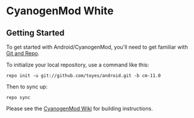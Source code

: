 CyanogenMod White
=================

Getting Started
---------------

To get started with Android/CyanogenMod, you'll need to get
familiar with [Git and Repo](http://source.android.com/source/using-repo.html).

To initialize your local repository, use a command like this:

    repo init -u git://github.com/toyes/android.git -b cm-11.0

Then to sync up:

    repo sync

Please see the [CyanogenMod Wiki](http://wiki.cyanogenmod.org/) for building instructions.
